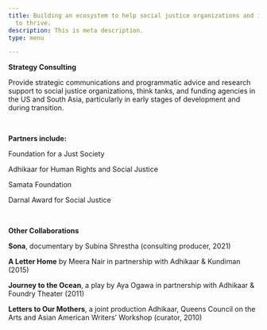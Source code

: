 ```yaml
---
title: Building an ecosystem to help social justice organizations and initiatives
  to thrive.
description: This is meta description.
type: menu

---
```

**Strategy Consulting**

Provide strategic communications and programmatic advice and research support to social justice organizations, think tanks, and funding agencies in the US and South Asia, particularly in early stages of development and during transition.

<br>

**Partners include:**

Foundation for a Just Society

Adhikaar for Human Rights and Social Justice

Samata Foundation

Darnal Award for Social Justice

<br>

**Other Collaborations**

**Sona**, documentary by Subina Shrestha (consulting producer, 2021)

**A Letter Home** by Meera Nair in partnership with Adhikaar & Kundiman (2015)

**Journey to the Ocean**, a play by Aya Ogawa in partnership with Adhikaar & Foundry Theater (2011)

**Letters to Our Mothers**, a joint production Adhikaar, Queens Council on the Arts and Asian American Writers’ Workshop (curator, 2010)
